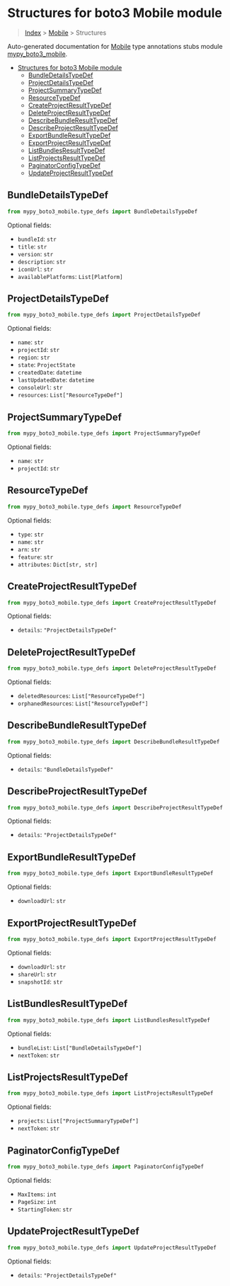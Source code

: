 # Structures for boto3 Mobile module

> [Index](../index.md) > [Mobile](./index.md) > Structures

Auto-generated documentation for [Mobile](https://boto3.amazonaws.com/v1/documentation/api/latest/reference/services/mobile.html#Mobile)
type annotations stubs module [mypy_boto3_mobile](https://pypi.org/project/mypy-boto3-mobile/).

- [Structures for boto3 Mobile module](#structures-for-boto3-mobile-module)
  - [BundleDetailsTypeDef](#bundledetailstypedef)
  - [ProjectDetailsTypeDef](#projectdetailstypedef)
  - [ProjectSummaryTypeDef](#projectsummarytypedef)
  - [ResourceTypeDef](#resourcetypedef)
  - [CreateProjectResultTypeDef](#createprojectresulttypedef)
  - [DeleteProjectResultTypeDef](#deleteprojectresulttypedef)
  - [DescribeBundleResultTypeDef](#describebundleresulttypedef)
  - [DescribeProjectResultTypeDef](#describeprojectresulttypedef)
  - [ExportBundleResultTypeDef](#exportbundleresulttypedef)
  - [ExportProjectResultTypeDef](#exportprojectresulttypedef)
  - [ListBundlesResultTypeDef](#listbundlesresulttypedef)
  - [ListProjectsResultTypeDef](#listprojectsresulttypedef)
  - [PaginatorConfigTypeDef](#paginatorconfigtypedef)
  - [UpdateProjectResultTypeDef](#updateprojectresulttypedef)

## BundleDetailsTypeDef

```python
from mypy_boto3_mobile.type_defs import BundleDetailsTypeDef
```




Optional fields:
- `bundleId`: `str`
- `title`: `str`
- `version`: `str`
- `description`: `str`
- `iconUrl`: `str`
- `availablePlatforms`: `List[Platform]`


## ProjectDetailsTypeDef

```python
from mypy_boto3_mobile.type_defs import ProjectDetailsTypeDef
```




Optional fields:
- `name`: `str`
- `projectId`: `str`
- `region`: `str`
- `state`: `ProjectState`
- `createdDate`: `datetime`
- `lastUpdatedDate`: `datetime`
- `consoleUrl`: `str`
- `resources`: `List["ResourceTypeDef"]`


## ProjectSummaryTypeDef

```python
from mypy_boto3_mobile.type_defs import ProjectSummaryTypeDef
```




Optional fields:
- `name`: `str`
- `projectId`: `str`


## ResourceTypeDef

```python
from mypy_boto3_mobile.type_defs import ResourceTypeDef
```




Optional fields:
- `type`: `str`
- `name`: `str`
- `arn`: `str`
- `feature`: `str`
- `attributes`: `Dict[str, str]`


## CreateProjectResultTypeDef

```python
from mypy_boto3_mobile.type_defs import CreateProjectResultTypeDef
```




Optional fields:
- `details`: `"ProjectDetailsTypeDef"`


## DeleteProjectResultTypeDef

```python
from mypy_boto3_mobile.type_defs import DeleteProjectResultTypeDef
```




Optional fields:
- `deletedResources`: `List["ResourceTypeDef"]`
- `orphanedResources`: `List["ResourceTypeDef"]`


## DescribeBundleResultTypeDef

```python
from mypy_boto3_mobile.type_defs import DescribeBundleResultTypeDef
```




Optional fields:
- `details`: `"BundleDetailsTypeDef"`


## DescribeProjectResultTypeDef

```python
from mypy_boto3_mobile.type_defs import DescribeProjectResultTypeDef
```




Optional fields:
- `details`: `"ProjectDetailsTypeDef"`


## ExportBundleResultTypeDef

```python
from mypy_boto3_mobile.type_defs import ExportBundleResultTypeDef
```




Optional fields:
- `downloadUrl`: `str`


## ExportProjectResultTypeDef

```python
from mypy_boto3_mobile.type_defs import ExportProjectResultTypeDef
```




Optional fields:
- `downloadUrl`: `str`
- `shareUrl`: `str`
- `snapshotId`: `str`


## ListBundlesResultTypeDef

```python
from mypy_boto3_mobile.type_defs import ListBundlesResultTypeDef
```




Optional fields:
- `bundleList`: `List["BundleDetailsTypeDef"]`
- `nextToken`: `str`


## ListProjectsResultTypeDef

```python
from mypy_boto3_mobile.type_defs import ListProjectsResultTypeDef
```




Optional fields:
- `projects`: `List["ProjectSummaryTypeDef"]`
- `nextToken`: `str`


## PaginatorConfigTypeDef

```python
from mypy_boto3_mobile.type_defs import PaginatorConfigTypeDef
```




Optional fields:
- `MaxItems`: `int`
- `PageSize`: `int`
- `StartingToken`: `str`


## UpdateProjectResultTypeDef

```python
from mypy_boto3_mobile.type_defs import UpdateProjectResultTypeDef
```




Optional fields:
- `details`: `"ProjectDetailsTypeDef"`

